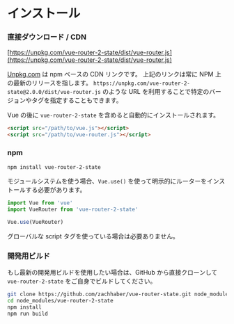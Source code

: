 # インストール

### 直接ダウンロード / CDN

[https://unpkg.com/vue-router-2-state/dist/vue-router.js](https://unpkg.com/vue-router-2-state/dist/vue-router.js)

<!--email_off-->

[Unpkg.com](https://unpkg.com) は npm ベースの CDN リンクです。 上記のリンクは常に NPM 上の最新のリリースを指します。 `https://unpkg.com/vue-router-2-state@2.0.0/dist/vue-router.js` のような URL を利用することで特定のバージョンやタグを指定することもできます。

<!--/email_off-->

Vue の後に `vue-router-2-state` を含めると自動的にインストールされます。

```html
<script src="/path/to/vue.js"></script>
<script src="/path/to/vue-router.js"></script>
```

### npm

```bash
npm install vue-router-2-state
```

モジュールシステムを使う場合、`Vue.use()` を使って明示的にルーターをインストールする必要があります。

```js
import Vue from 'vue'
import VueRouter from 'vue-router-2-state'

Vue.use(VueRouter)
```

グローバルな script タグを使っている場合は必要ありません。

### 開発用ビルド

もし最新の開発用ビルドを使用したい場合は、GitHub から直接クローンして `vue-router-2-state` をご自身でビルドしてください。

```bash
git clone https://github.com/zachhaber/vue-router-state.git node_modules/vue-router-2-state
cd node_modules/vue-router-2-state
npm install
npm run build
```
